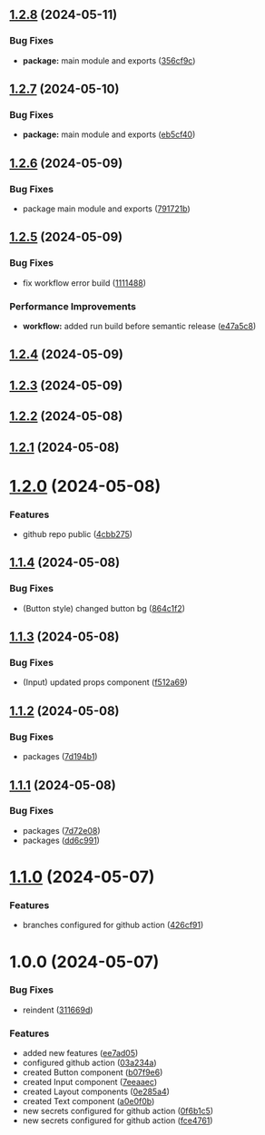 ## [1.2.8](https://github.com/Fabi0pi/open-ui/compare/v1.2.7...v1.2.8) (2024-05-11)


### Bug Fixes

* **package:** main module and exports ([356cf9c](https://github.com/Fabi0pi/open-ui/commit/356cf9c57f938659628dcca6460cb0cb3c8f3953))

## [1.2.7](https://github.com/Fabi0pi/open-ui/compare/v1.2.6...v1.2.7) (2024-05-10)


### Bug Fixes

* **package:** main module and exports ([eb5cf40](https://github.com/Fabi0pi/open-ui/commit/eb5cf40c0a05d90e0afdd270f16011d1ec05c881))

## [1.2.6](https://github.com/Fabi0pi/open-ui/compare/v1.2.5...v1.2.6) (2024-05-09)


### Bug Fixes

* package main module and exports ([791721b](https://github.com/Fabi0pi/open-ui/commit/791721b86b8a0fe63b110718817df79bd5198283))

## [1.2.5](https://github.com/Fabi0pi/open-ui/compare/v1.2.4...v1.2.5) (2024-05-09)


### Bug Fixes

* fix workflow error build ([1111488](https://github.com/Fabi0pi/open-ui/commit/11114886131ec8b04902144833488be3d75b8aff))


### Performance Improvements

* **workflow:** added run build before semantic release ([e47a5c8](https://github.com/Fabi0pi/open-ui/commit/e47a5c8f1d819d22716efc1b563913fb5ccda3a8))

## [1.2.4](https://github.com/Fabi0pi/open-ui/compare/v1.2.3...v1.2.4) (2024-05-09)

## [1.2.3](https://github.com/Fabi0pi/open-ui/compare/v1.2.2...v1.2.3) (2024-05-09)

## [1.2.2](https://github.com/Fabi0pi/open-ui/compare/v1.2.1...v1.2.2) (2024-05-08)

## [1.2.1](https://github.com/Fabi0pi/open-ui/compare/v1.2.0...v1.2.1) (2024-05-08)

# [1.2.0](https://github.com/Fabi0pi/open-ui/compare/v1.1.4...v1.2.0) (2024-05-08)


### Features

*  github repo public ([4cbb275](https://github.com/Fabi0pi/open-ui/commit/4cbb27579723b666bad4db4cd9c6fa6b560fe95c))

## [1.1.4](https://github.com/Fabi0pi/open-ui/compare/v1.1.3...v1.1.4) (2024-05-08)


### Bug Fixes

* (Button style) changed button bg ([864c1f2](https://github.com/Fabi0pi/open-ui/commit/864c1f26f4168a0f001fade528eb544254590924))

## [1.1.3](https://github.com/Fabi0pi/open-ui/compare/v1.1.2...v1.1.3) (2024-05-08)


### Bug Fixes

* (Input) updated props component ([f512a69](https://github.com/Fabi0pi/open-ui/commit/f512a69410b8415719b393e228f457ab0cf01828))

## [1.1.2](https://github.com/Fabi0pi/open-ui/compare/v1.1.1...v1.1.2) (2024-05-08)


### Bug Fixes

* packages ([7d194b1](https://github.com/Fabi0pi/open-ui/commit/7d194b16d4bf42fd3ddbf85267f8ecf7f2b2fa5b))

## [1.1.1](https://github.com/Fabi0pi/open-ui/compare/v1.1.0...v1.1.1) (2024-05-08)


### Bug Fixes

* packages ([7d72e08](https://github.com/Fabi0pi/open-ui/commit/7d72e082b35d573493287063a495fef9f4be6a98))
* packages ([dd6c991](https://github.com/Fabi0pi/open-ui/commit/dd6c99184cc5db3dd71c882c701b702bce73ebe7))

# [1.1.0](https://github.com/Fabi0pi/open-ui/compare/v1.0.0...v1.1.0) (2024-05-07)


### Features

* branches configured for github action ([426cf91](https://github.com/Fabi0pi/open-ui/commit/426cf91cb48ab0aa20e3d49db1e29e8639f6ed2d))

# 1.0.0 (2024-05-07)


### Bug Fixes

* reindent ([311669d](https://github.com/Fabi0pi/open-ui/commit/311669df1d552aa4995595d8cad4bd2a61510c20))


### Features

* added new features ([ee7ad05](https://github.com/Fabi0pi/open-ui/commit/ee7ad050759806cab81cc78e1c325815213f646f))
* configured github action ([03a234a](https://github.com/Fabi0pi/open-ui/commit/03a234ad44adc9140408e2921946178251391e86))
* created Button component ([b07f9e6](https://github.com/Fabi0pi/open-ui/commit/b07f9e67bc066a8a553b80af845ae802c17f4842))
* created Input component ([7eeaaec](https://github.com/Fabi0pi/open-ui/commit/7eeaaeca2297cbd1375e28b16f4ae4d9bef1d797))
* created Layout components ([0e285a4](https://github.com/Fabi0pi/open-ui/commit/0e285a40f5f20ca805b4a6643dcc69921bb9bb9d))
* created Text component ([a0e0f0b](https://github.com/Fabi0pi/open-ui/commit/a0e0f0b50ea6e0de79f65b3f9ce3be182eb79f6c))
* new secrets configured for github action ([0f6b1c5](https://github.com/Fabi0pi/open-ui/commit/0f6b1c58cb5b2a3e45f93047b75ab630d3c2fd54))
* new secrets configured for github action ([fce4761](https://github.com/Fabi0pi/open-ui/commit/fce476133efe13b8cac672d131072ab19c02665f))
